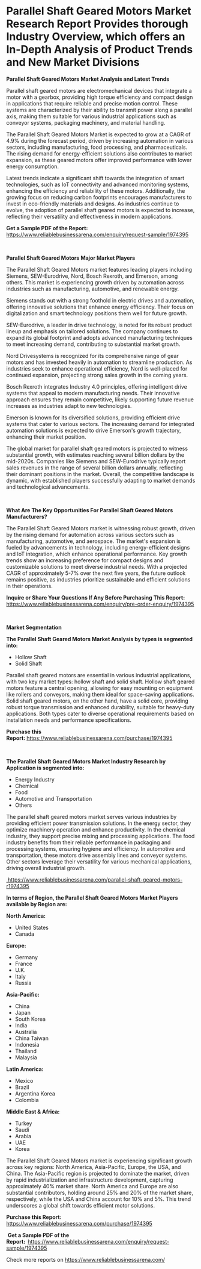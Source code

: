 <p><h1>Parallel Shaft Geared Motors Market Research Report Provides thorough Industry Overview, which offers an In-Depth Analysis of Product Trends and New Market Divisions</h1></p><p><strong>Parallel Shaft Geared Motors Market Analysis and Latest Trends</strong></p>
<p><p>Parallel shaft geared motors are electromechanical devices that integrate a motor with a gearbox, providing high torque efficiency and compact design in applications that require reliable and precise motion control. These systems are characterized by their ability to transmit power along a parallel axis, making them suitable for various industrial applications such as conveyor systems, packaging machinery, and material handling.</p><p>The Parallel Shaft Geared Motors Market is expected to grow at a CAGR of 4.9% during the forecast period, driven by increasing automation in various sectors, including manufacturing, food processing, and pharmaceuticals. The rising demand for energy-efficient solutions also contributes to market expansion, as these geared motors offer improved performance with lower energy consumption. </p><p>Latest trends indicate a significant shift towards the integration of smart technologies, such as IoT connectivity and advanced monitoring systems, enhancing the efficiency and reliability of these motors. Additionally, the growing focus on reducing carbon footprints encourages manufacturers to invest in eco-friendly materials and designs. As industries continue to evolve, the adoption of parallel shaft geared motors is expected to increase, reflecting their versatility and effectiveness in modern applications.</p></p>
<p><strong>Get a Sample PDF of the Report:&nbsp;</strong> <a href="https://www.reliablebusinessarena.com/enquiry/request-sample/1974395?utm_campaign=1871&utm_medium=2&utm_source=Github&utm_content=ia&utm_term=01032025&utm_id=parallel-shaft-geared-motors">https://www.reliablebusinessarena.com/enquiry/request-sample/1974395</a></p>
<p>&nbsp;</p>
<p><strong>Parallel Shaft Geared Motors Major Market Players</strong></p>
<p><p>The Parallel Shaft Geared Motors market features leading players including Siemens, SEW-Eurodrive, Nord, Bosch Rexroth, and Emerson, among others. This market is experiencing growth driven by automation across industries such as manufacturing, automotive, and renewable energy.</p><p>Siemens stands out with a strong foothold in electric drives and automation, offering innovative solutions that enhance energy efficiency. Their focus on digitalization and smart technology positions them well for future growth.</p><p>SEW-Eurodrive, a leader in drive technology, is noted for its robust product lineup and emphasis on tailored solutions. The company continues to expand its global footprint and adopts advanced manufacturing techniques to meet increasing demand, contributing to substantial market growth.</p><p>Nord Drivesystems is recognized for its comprehensive range of gear motors and has invested heavily in automation to streamline production. As industries seek to enhance operational efficiency, Nord is well-placed for continued expansion, projecting strong sales growth in the coming years.</p><p>Bosch Rexroth integrates Industry 4.0 principles, offering intelligent drive systems that appeal to modern manufacturing needs. Their innovative approach ensures they remain competitive, likely supporting future revenue increases as industries adapt to new technologies.</p><p>Emerson is known for its diversified solutions, providing efficient drive systems that cater to various sectors. The increasing demand for integrated automation solutions is expected to drive Emerson's growth trajectory, enhancing their market position.</p><p>The global market for parallel shaft geared motors is projected to witness substantial growth, with estimates reaching several billion dollars by the mid-2020s. Companies like Siemens and SEW-Eurodrive typically report sales revenues in the range of several billion dollars annually, reflecting their dominant positions in the market. Overall, the competitive landscape is dynamic, with established players successfully adapting to market demands and technological advancements.</p></p>
<p>&nbsp;</p>
<p><strong>What Are The Key Opportunities For Parallel Shaft Geared Motors Manufacturers?</strong></p>
<p><p>The Parallel Shaft Geared Motors market is witnessing robust growth, driven by the rising demand for automation across various sectors such as manufacturing, automotive, and aerospace. The market's expansion is fueled by advancements in technology, including energy-efficient designs and IoT integration, which enhance operational performance. Key growth trends show an increasing preference for compact designs and customizable solutions to meet diverse industrial needs. With a projected CAGR of approximately 5-7% over the next five years, the future outlook remains positive, as industries prioritize sustainable and efficient solutions in their operations.</p></p>
<p><strong>Inquire or Share Your Questions If Any Before Purchasing This Report:</strong> <a href="https://www.reliablebusinessarena.com/enquiry/pre-order-enquiry/1974395?utm_campaign=1871&utm_medium=2&utm_source=Github&utm_content=ia&utm_term=01032025&utm_id=parallel-shaft-geared-motors">https://www.reliablebusinessarena.com/enquiry/pre-order-enquiry/1974395</a></p>
<p>&nbsp;</p>
<p><strong>Market Segmentation</strong></p>
<p><strong>The Parallel Shaft Geared Motors Market Analysis by types is segmented into:</strong></p>
<p><ul><li>Hollow Shaft</li><li>Solid Shaft</li></ul></p>
<p><p>Parallel shaft geared motors are essential in various industrial applications, with two key market types: hollow shaft and solid shaft. Hollow shaft geared motors feature a central opening, allowing for easy mounting on equipment like rollers and conveyors, making them ideal for space-saving applications. Solid shaft geared motors, on the other hand, have a solid core, providing robust torque transmission and enhanced durability, suitable for heavy-duty applications. Both types cater to diverse operational requirements based on installation needs and performance specifications.</p></p>
<p><strong>Purchase this Report:&nbsp;</strong><a href="https://www.reliablebusinessarena.com/purchase/1974395?utm_campaign=1871&utm_medium=2&utm_source=Github&utm_content=ia&utm_term=01032025&utm_id=parallel-shaft-geared-motors">https://www.reliablebusinessarena.com/purchase/1974395</a></p>
<p>&nbsp;</p>
<p><strong>The Parallel Shaft Geared Motors Market Industry Research by Application is segmented into:</strong></p>
<p><ul><li>Energy Industry</li><li>Chemical</li><li>Food</li><li>Automotive and Transportation</li><li>Others</li></ul></p>
<p><p>The parallel shaft geared motors market serves various industries by providing efficient power transmission solutions. In the energy sector, they optimize machinery operation and enhance productivity. In the chemical industry, they support precise mixing and processing applications. The food industry benefits from their reliable performance in packaging and processing systems, ensuring hygiene and efficiency. In automotive and transportation, these motors drive assembly lines and conveyor systems. Other sectors leverage their versatility for various mechanical applications, driving overall industrial growth.</p></p>
<p><a href="https://www.reliablebusinessarena.com/parallel-shaft-geared-motors-r1974395?utm_campaign=1871&utm_medium=2&utm_source=Github&utm_content=ia&utm_term=01032025&utm_id=parallel-shaft-geared-motors">&nbsp;https://www.reliablebusinessarena.com/parallel-shaft-geared-motors-r1974395</a></p>
<p><strong>In terms of Region, the Parallel Shaft Geared Motors Market Players available by Region are:</strong></p>
<p>
    <p> <strong> North America: </strong>
        <ul>
            <li>United States</li>
            <li>Canada</li>
        </ul>
        </p> 
    <p> <strong> Europe: </strong>
        <ul>
            <li>Germany</li>
            <li>France</li>
            <li>U.K.</li>
            <li>Italy</li>
            <li>Russia</li>
        </ul>
        </p> 
    <p> <strong> Asia-Pacific: </strong>
        <ul>
            <li>China</li>
            <li>Japan</li>
            <li>South Korea</li>
            <li>India</li>
            <li>Australia</li>
            <li>China Taiwan</li>
            <li>Indonesia</li>
            <li>Thailand</li>
            <li>Malaysia</li>
        </ul>
        </p> 
    <p> <strong> Latin America: </strong>
        <ul>
            <li>Mexico</li>
            <li>Brazil</li>
            <li>Argentina Korea</li>
            <li>Colombia</li>
        </ul>
        </p> 
    <p> <strong> Middle East & Africa: </strong>
        <ul>
            <li>Turkey</li>
            <li>Saudi</li>
            <li>Arabia</li>
            <li>UAE</li>
            <li>Korea</li>
        </ul>
    </p>
    </p>
<p><p>The Parallel Shaft Geared Motors market is experiencing significant growth across key regions: North America, Asia-Pacific, Europe, the USA, and China. The Asia-Pacific region is projected to dominate the market, driven by rapid industrialization and infrastructure development, capturing approximately 40% market share. North America and Europe are also substantial contributors, holding around 25% and 20% of the market share, respectively, while the USA and China account for 10% and 5%. This trend underscores a global shift towards efficient motor solutions.</p></p>
<p><strong>Purchase this Report: </strong><a href="https://www.reliablebusinessarena.com/purchase/1974395?utm_campaign=1871&utm_medium=2&utm_source=Github&utm_content=ia&utm_term=01032025&utm_id=parallel-shaft-geared-motors">https://www.reliablebusinessarena.com/purchase/1974395</a></p>
<p>&nbsp;<strong>Get a Sample PDF of the Report:&nbsp;&nbsp;</strong><a href="https://www.reliablebusinessarena.com/enquiry/request-sample/1974395?utm_campaign=1871&utm_medium=2&utm_source=Github&utm_content=ia&utm_term=01032025&utm_id=parallel-shaft-geared-motors">https://www.reliablebusinessarena.com/enquiry/request-sample/1974395</a></p>
<p><strong></strong></p>
<p>Check more reports on <a href="https://www.reliablebusinessarena.com/?utm_campaign=1871&utm_medium=2&utm_source=Github&utm_content=ia&utm_term=01032025&utm_id=parallel-shaft-geared-motors">https://www.reliablebusinessarena.com/</a></p>